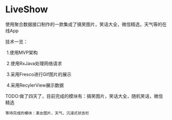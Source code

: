 # LiveShow
使用聚合数据接口制作的一款集成了搞笑图片，笑话大全，微信精选，天气等的在线App

技术一览：

​	1.使用MVP架构

​	2.使用RxJava处理网络请求

​	3.采用Fresco进行Gif图片的展示

​	4.采用RecylerView展示数据


TODO:做了四天了，目前完成的模块有：搞笑图片，笑话大全，随机笑话，微信精选

 	等待完成的模块：美女图片，天气，沉浸式状态栏
